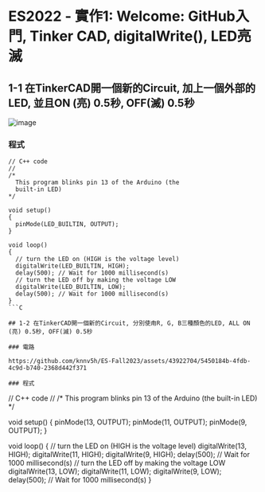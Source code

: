 # ES2022 - 實作1: Welcome: GitHub入門, Tinker CAD, digitalWrite(), LED亮滅

## 1-1 在TinkerCAD開一個新的Circuit, 加上一個外部的LED, 並且ON (亮) 0.5秒, OFF(滅) 0.5秒

![image](https://github.com/knnv5h/ES-Fall2023/assets/43922704/4002a9cb-5814-4a74-974d-2365d7407a9e)

### 程式

```
// C++ code
//
/*
  This program blinks pin 13 of the Arduino (the
  built-in LED)
*/

void setup()
{
  pinMode(LED_BUILTIN, OUTPUT);
}

void loop()
{
  // turn the LED on (HIGH is the voltage level)
  digitalWrite(LED_BUILTIN, HIGH);
  delay(500); // Wait for 1000 millisecond(s)
  // turn the LED off by making the voltage LOW
  digitalWrite(LED_BUILTIN, LOW);
  delay(500); // Wait for 1000 millisecond(s)
}
```C

## 1-2 在TinkerCAD開一個新的Circuit, 分別使甪R, G, B三種顏色的LED, ALL ON (亮) 0.5秒, OFF(滅) 0.5秒

### 電路

https://github.com/knnv5h/ES-Fall2023/assets/43922704/5450184b-4fdb-4c9d-b740-2368d442f371

### 程式
```
// C++ code
//
/*
  This program blinks pin 13 of the Arduino (the
  built-in LED)
*/

void setup()
{
  pinMode(13, OUTPUT);
  pinMode(11, OUTPUT);
  pinMode(9, OUTPUT);
}

void loop()
{
  // turn the LED on (HIGH is the voltage level)
  digitalWrite(13, HIGH);
  digitalWrite(11, HIGH);
  digitalWrite(9, HIGH);
  delay(500); // Wait for 1000 millisecond(s)
  // turn the LED off by making the voltage LOW
  digitalWrite(13, LOW);
  digitalWrite(11, LOW);
  digitalWrite(9, LOW);
  delay(500); // Wait for 1000 millisecond(s)
}
``` 
